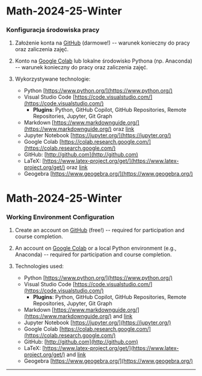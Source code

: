 # Math-2024-25-Winter

### Konfiguracja środowiska pracy

1. Założenie konta na [GitHub](http://github.com) (darmowe!) -- warunek konieczny do pracy oraz zaliczenia zajęć.
   
2. Konto na [Google Colab](https://colab.research.google.com/) lub lokalne środowisko Pythona (np. Anaconda) -- warunek konieczny do pracy oraz zaliczenia zajęć.
   
3. Wykorzystywane technologie: 
   * Python [https://www.python.org/](https://www.python.org/)
   * Visual Studio Code [https://code.visualstudio.com/](https://code.visualstudio.com/)
      * **Plugins**: Python, GitHub Copilot, GitHub Repositories, Remote Repositories, Jupyter, Git Graph
   * Markdown [https://www.markdownguide.org/](https://www.markdownguide.org/) oraz [link](https://quarto.org/docs/authoring/markdown-basics.html)
   * Jupyter Notebook [https://jupyter.org/](https://jupyter.org/)
   * Google Colab [https://colab.research.google.com/](https://colab.research.google.com/)
   * GitHub: [http://github.com](http://github.com)
   * LaTeX: [https://www.latex-project.org/get/](https://www.latex-project.org/get/) oraz [link](https://tilburgsciencehub.com/topics/research-skills/templates-dynamic-content/templates/amsmath-latex-cheatsheet/)
   * Geogebra [https://www.geogebra.org/](https://www.geogebra.org/)


# Math-2024-25-Winter

### Working Environment Configuration

1. Create an account on [GitHub](http://github.com) (free!) -- required for participation and course completion.
   
2. An account on [Google Colab](https://colab.research.google.com/) or a local Python environment (e.g., Anaconda) -- required for participation and course completion.
   
3. Technologies used: 
   * Python [https://www.python.org/](https://www.python.org/)
   * Visual Studio Code [https://code.visualstudio.com/](https://code.visualstudio.com/)
      * **Plugins**: Python, GitHub Copilot, GitHub Repositories, Remote Repositories, Jupyter, Git Graph
   * Markdown [https://www.markdownguide.org/](https://www.markdownguide.org/) and [link](https://quarto.org/docs/authoring/markdown-basics.html)
   * Jupyter Notebook [https://jupyter.org/](https://jupyter.org/)
   * Google Colab [https://colab.research.google.com/](https://colab.research.google.com/)
   * GitHub: [http://github.com](http://github.com)
   * LaTeX: [https://www.latex-project.org/get/](https://www.latex-project.org/get/) and [link](https://tilburgsciencehub.com/topics/research-skills/templates-dynamic-content/templates/amsmath-latex-cheatsheet/)
   * Geogebra [https://www.geogebra.org/](https://www.geogebra.org/)

---
